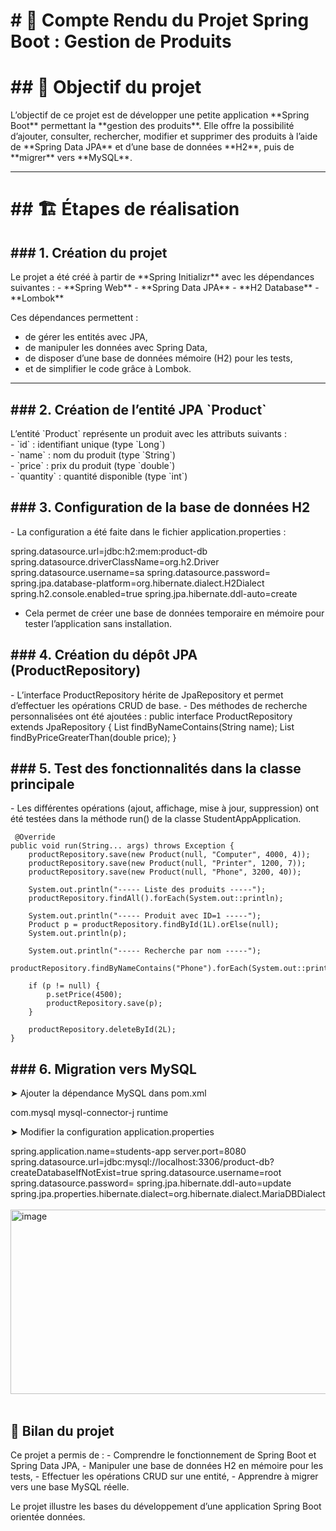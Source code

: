 <h1># 🧾 Compte Rendu du Projet Spring Boot : Gestion de Produits</h1>

<h1>## 🎯 Objectif du projet</h1>
L’objectif de ce projet est de développer une petite application **Spring Boot** permettant la **gestion des produits**.  
Elle offre la possibilité d’ajouter, consulter, rechercher, modifier et supprimer des produits à l’aide de **Spring Data JPA** et d’une base de données **H2**, puis de **migrer** vers **MySQL**.

---

<h1>## 🏗️ Étapes de réalisation</h1>

<h2>### 1. Création du projet</h2>
Le projet a été créé à partir de **Spring Initializr** avec les dépendances suivantes :
- **Spring Web**
- **Spring Data JPA**
- **H2 Database**
- **Lombok**

Ces dépendances permettent :
- de gérer les entités avec JPA,
- de manipuler les données avec Spring Data,
- de disposer d’une base de données mémoire (H2) pour les tests,
- et de simplifier le code grâce à Lombok.

---

<h2>### 2. Création de l’entité JPA `Product`</h2>
L’entité `Product` représente un produit avec les attributs suivants : <br>
- `id` : identifiant unique (type `Long`) <br>
- `name` : nom du produit (type `String`) <br>
- `price` : prix du produit (type `double`) <br>
- `quantity` : quantité disponible (type `int`)

<h2>### 3. Configuration de la base de données H2</h2>
- La configuration a été faite dans le fichier application.properties :

spring.datasource.url=jdbc:h2:mem:product-db
spring.datasource.driverClassName=org.h2.Driver
spring.datasource.username=sa
spring.datasource.password=
spring.jpa.database-platform=org.hibernate.dialect.H2Dialect
spring.h2.console.enabled=true
spring.jpa.hibernate.ddl-auto=create

- Cela permet de créer une base de données temporaire en mémoire pour tester l’application sans installation.

<h2>### 4. Création du dépôt JPA (ProductRepository)</h2>
- L’interface ProductRepository hérite de JpaRepository et permet d’effectuer les opérations CRUD de base.
- Des méthodes de recherche personnalisées ont été ajoutées :
  public interface ProductRepository extends JpaRepository<Product, Long> {
      List<Product> findByNameContains(String name);
      List<Product> findByPriceGreaterThan(double price);
  }

<h2>### 5. Test des fonctionnalités dans la classe principale</h2>
- Les différentes opérations (ajout, affichage, mise à jour, suppression) ont été testées dans la méthode run() de la classe StudentAppApplication.
    
     @Override
    public void run(String... args) throws Exception {
        productRepository.save(new Product(null, "Computer", 4000, 4));
        productRepository.save(new Product(null, "Printer", 1200, 7));
        productRepository.save(new Product(null, "Phone", 3200, 40));
    
        System.out.println("----- Liste des produits -----");
        productRepository.findAll().forEach(System.out::println);
    
        System.out.println("----- Produit avec ID=1 -----");
        Product p = productRepository.findById(1L).orElse(null);
        System.out.println(p);
    
        System.out.println("----- Recherche par nom -----");
        productRepository.findByNameContains("Phone").forEach(System.out::println);
    
        if (p != null) {
            p.setPrice(4500);
            productRepository.save(p);
        }
    
        productRepository.deleteById(2L);
    }

<h2>### 6. Migration vers MySQL</h2>
➤ Ajouter la dépendance MySQL dans pom.xml
<p>
<dependency>
    <groupId>com.mysql</groupId>
    <artifactId>mysql-connector-j</artifactId>
    <scope>runtime</scope>
</dependency></p>

➤ Modifier la configuration application.properties


spring.application.name=students-app
server.port=8080
spring.datasource.url=jdbc:mysql://localhost:3306/product-db?createDatabaseIfNotExist=true
spring.datasource.username=root
spring.datasource.password=
spring.jpa.hibernate.ddl-auto=update
spring.jpa.properties.hibernate.dialect=org.hibernate.dialect.MariaDBDialect <br> <br>
<img width="547" height="295" alt="image" src="https://github.com/user-attachments/assets/39fadd03-558d-4527-ba1b-ea6dd9d817f8" /> <br><br>




<h2>🧠 Bilan du projet</h2>
Ce projet a permis de :
- Comprendre le fonctionnement de Spring Boot et Spring Data JPA,
- Manipuler une base de données H2 en mémoire pour les tests,
- Effectuer les opérations CRUD sur une entité,
- Apprendre à migrer vers une base MySQL réelle.

Le projet illustre les bases du développement d’une application Spring Boot orientée données. 


